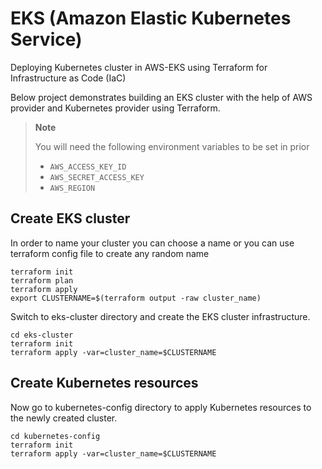 # EKS (Amazon Elastic Kubernetes Service)

Deploying Kubernetes cluster in AWS-EKS using Terraform for Infrastructure as Code (IaC)

Below project demonstrates building an EKS cluster with the help of AWS provider and Kubernetes provider using Terraform.

> **Note**
>
> You will need the following environment variables to be set in prior
>
> - `AWS_ACCESS_KEY_ID`
> - `AWS_SECRET_ACCESS_KEY`
> - `AWS_REGION`

## Create EKS cluster
In order to name your cluster you can choose a name or you can use terraform config file to create any random name

```
terraform init
terraform plan 
terraform apply
export CLUSTERNAME=$(terraform output -raw cluster_name)
```

Switch to eks-cluster directory and create the EKS cluster infrastructure.

```
cd eks-cluster
terraform init
terraform apply -var=cluster_name=$CLUSTERNAME

```


## Create Kubernetes resources
Now go to kubernetes-config directory to apply Kubernetes resources to the newly created cluster.


```
cd kubernetes-config
terraform init
terraform apply -var=cluster_name=$CLUSTERNAME
```




